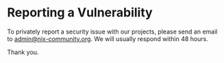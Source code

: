 # Reporting a Vulnerability

To privately report a security issue with our projects, please send an email to admin@nix-community.org. We will usually respond within 48 hours.

Thank you.
